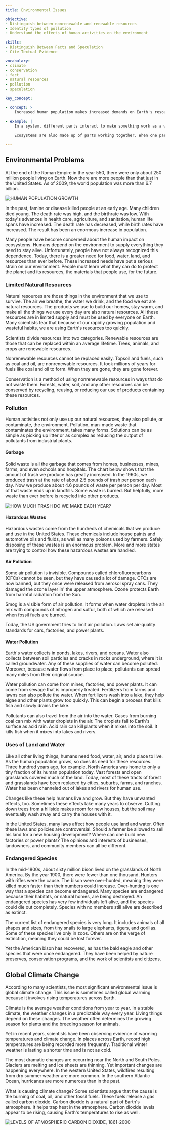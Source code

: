 ```yaml
---
title: Environmental Issues

objective:
- Distinguish between nonrenewable and renewable resources
- Identify types of pollution
- Understand the effects of human activities on the environment

skills:
- Distinguish Between Facts and Speculation
- Cite Textual Evidence

vocabulary:
- climate
- conservation
- fact
- natural resources
- pollution
- speculation

key_concept:

- concept: >
    Increased human population makes increased demands on Earth's resources and adds to pollution in the environment.
    
- example: |
    In a system, different parts interact to make something work as a whole. You have first-hand knowledge of a system-you! The human body is a system made up of parts working together. When one part is harmed or diseased, it can make the whole person ill.

    Ecosystems are also made up of parts working together. When one part of an ecosystem is harmed by pollution or overuse, the effects can be widespread. Today, the demands of an increasing human population are adding stress and causing damage to ecosystems around the world.

---
```


## Environmental Problems

At the end of the Roman Empire in the year 550, there were only about 250 million people living on Earth. Now there are more people than that just in the United States. As of 2009, the world population was more than 6.7 billion.

![HUMAN POPULATION GROWTH]()

In the past, famine or disease killed people at an early age. Many children died young. The death rate was high, and the birthrate was low. With today's advances in health care, agriculture, and sanitation, human life spans have increased. The death rate has decreased, while birth rates have increased. The result has been an enormous increase in population.

Many people have become concerned about the human impact on ecosystems. Humans depend on the environment to supply everything they need to stay alive. Unfortunately, people have not always recognized this dependence. Today, there is a greater need for food, water, land, and resources than ever before. These increased needs have put a serious strain on our environment. People must learn what they can do to protect the planet and its resources, the materials that people use, for the future.

### Limited Natural Resources

Natural resources are those things in the environment that we use to survive. The air we breathe, the water we drink, and the food we eat are natural resources. The products we use to build our homes, stay warm, and make all the things we use every day are also natural resources. All these resources are in limited supply and must be used by everyone on Earth. Many scientists fear that because of our rapidly growing population and wasteful habits, we are using Earth's resources too quickly.

Scientists divide resources into two categories. Renewable resources are those that can be replaced within an average lifetime. Trees, animals, and crops are renewable resources.

Nonrenewable resources cannot be replaced easily. Topsoil and fuels, such as coal and oil, are nonrenewable resources. It took millions of years for fuels like coal and oil to form. When they are gone, they are gone forever.

Conservation is a method of using nonrenewable resources in ways that do not waste them. Forests, water, soil, and any other resources can be conserved by recycling, reusing, or reducing our use of products containing these resources.

### Pollution

Human activities not only use up our natural resources, they also pollute, or contaminate, the environment. Pollution, man-made waste that contaminates the environment, takes many forms. Solutions can be as simple as picking up litter or as complex as reducing the output of pollutants from industrial plants.

#### Garbage

Solid waste is all the garbage that comes from homes, businesses, mines, farms, and even schools and hospitals. The chart below shows that the amount of trash we produce has greatly increased. In the 1960s, we produced trash at the rate of about 2.5 pounds of trash per person each day. Now we produce about 4.6 pounds of waste per person per day. Most of that waste ends up in landfills. Some waste is burned. But helpfully, more waste than ever before is recycled into other products.

![HOW MUCH TRASH DO WE MAKE EACH YEAR?]()

#### Hazardous Wastes

Hazardous wastes come from the hundreds of chemicals that we produce and use in the United States. These chemicals include house paints and automotive oils and fluids, as well as many poisons used by farmers. Safely disposing of these wastes is an enormous problem. More and more states are trying to control how these hazardous wastes are handled.

#### Air Pollution

Some air pollution is invisible. Compounds called chlorofluorocarbons (CFCs) cannot be seen, but they have caused a lot of damage. CFCs are now banned, but they once were released from aerosol spray cans. They damaged the ozone layer in' the upper atmosphere. Ozone protects Earth from harmful radiation from the Sun.

Smog is a visible form of air pollution. It forms when water droplets in the air mix with compounds of nitrogen and sulfur, both of which are released when fossil fuels are burned.

Today, the US government tries to limit air pollution. Laws set air-quality standards for cars, factories, and power plants.

#### Water Pollution

Earth's water collects in ponds, lakes, rivers, and oceans. Water also collects between soil particles and cracks in rocks underground, where it is called groundwater. Any of these supplies of water can become polluted. Moreover, because water flows from place to place, pollutants can spread many miles from their original source.

Water pollution can come from mines, factories, and power plants. It can come from sewage that is improperly treated. Fertilizers from farms and lawns can also pollute the water. When fertilizers wash into a lake, they help algae and other plants grow too quickly. This can begin a process that kills fish and slowly drains the lake.

Pollutants can also travel from the air into the water. Gases from burning coal can mix with water droplets in the air. The droplets fall to Earth's surface as acid rain. Acid rain can kill plants when it mixes into the soil. It kills fish when it mixes into lakes and rivers.

### Uses of Land and Water

Like all other living things, humans need food, water, air, and a place to live. As the human population grows, so does its need for these resources. Three hundred years ago, for example, North America was home to only a tiny fraction of its human population today. Vast forests and open grasslands covered much of the land. Today, most of these tracts of forest and grasslands have been replaced by cities, suburbs, farms, and ranches. Water has been channeled out of lakes and rivers for human use.

Changes like these help humans live and grow. But they have unwanted effects, too. Sometimes these effects take many years to observe. Cutting down trees from a hillside makes room for new houses, but the soil may eventually wash away and carry the houses with it.

In the United States, many laws affect how people use land and water. Often these laws and policies are controversial. Should a farmer be allowed to sell his land for a new housing development? Where can one build new factories or power plants? The opinions and interests of businesses, landowners, and community members can all be different.

### Endangered Species

In the mid-1800s, about sixty million bison lived on the grasslands of North America. By the year 1900, there were fewer than one thousand. Hunters with rifles were the cause. The bison were over-hunted, meaning they were killed much faster than their numbers could increase. Over-hunting is one way that a species can become endangered. Many species are endangered because their habitats, or natural homes, are being destroyed. An endangered species has very few individuals left alive, and the species could die out completely. Species with no members still alive are described as extinct.

The current list of endangered species is very long. It includes animals of all shapes and sizes, from tiny snails to large elephants, tigers, and gorillas. Some of these species live only in zoos. Others are on the verge of extinction, meaning they could be lost forever.

Yet the American bison has recovered, as has the bald eagle and other species that were once endangered. They have been helped by nature preserves, conservation programs, and the work of scientists and citizens.

## Global Climate Change

According to many scientists, the most significant environmental issue is global climate change. This issue is sometimes called global warming because it involves rising temperatures across Earth.

Climate is the average weather conditions from year to year. In a stable climate, the weather changes in a predictable way every year. Living things depend on these changes. The weather often determines the growing season for plants and the breeding season for animals.

Yet in recent years, scientists have been observing evidence of warming temperatures and climate change. In places across Earth, record high temperatures are being recorded more frequently. Traditional winter weather is lasting a shorter time and is not as cold.

The most dramatic changes are occurring near the North and South Poles. Glaciers are melting and ice sheets are thinning. Yet important changes are happening everywhere. In the western United States, wildfires resulting from dry summer weather are more common. In the southern Atlantic Ocean, hurricanes are more numerous than in the past.

What is causing climate change? Some scientists argue that the cause is the burning of coal, oil, and other fossil fuels. These fuels release a gas called carbon dioxide. Carbon dioxide is a natural part of Earth's atmosphere. It helps trap heat in the atmosphere. Carbon dioxide levels appear to be rising, causing Earth's temperatures to rise as well.

![LEVELS OF ATMOSPHERIC CARBON DIOXIDE, 1861-2000]()